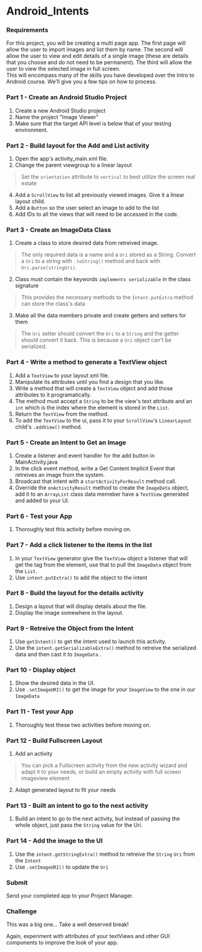 # Android_Intents

### Requirements
For this project, you will be creating a multi page app. The first page will allow the user to import images and list them by name. The second will allow the user to view and edit details of a single image (these are details that you choose and do not need to be permanent). The third will allow the user to view the selected image in full screen.  
This will encompass many of the skills you have developed over the Intro to Android course. We'll give you a few tips on how to process.
	  
### Part 1 - Create an Android Studio Project

1. Create a new Android Studio project
2. Name the project "Image Viewer"
3. Make sure that the target API level is below that of your testing environment.

### Part 2 - Build layout for the Add and List activity

1. Open the app's activity_main.xml file.
2. Change the parent viewgroup to a linear layout
> Set the `orientation` attribute to `vertical` to best utilize the screen real estate
4. Add a `ScrollView` to list all previously viewed images. Give it a linear layout child.
5. Add a `Button` so the user select an image to add to the list
6. Add IDs to all the views that will need to be accessed in the code.

### Part 3 - Create an ImageData Class

1. Create a class to store desired data from retreived image.
> The only required data is a name and a `Uri` stored as a String.
> Convert a `Uri` to a string with `.toString()` method and back with `Uri.parse(stringUri)`.  
2. Class must contain the keywords `implements serializable` in the class signature
> This provides the necessary methods to the `Intent.putExtra` method can store the class's data  
3. Make all the data members private and create getters and setters for them
> The `Uri` setter should convert the `Uri` to a `String` and the getter should convert it back.
> This is because a `Uri` object can't be serialized.

### Part 4 - Write a method to generate a TextView object

1. Add a `TextView` to your layout xml file.
2. Manipulate its attributes until you find a design that you like.
3. Write a method that will create a `TextView` object and add those attributes to it programatically.
4. The method must accept a `String` to be the view's text attribute and an `int` which is the index where the element is stored in the `List`.
5. Return the `TextView` from the method.
6. To add the `TextView` to the ui, pass it to your `ScrollView`'s `LinearLayout` child's `.addView()` method.  

### Part 5 - Create an Intent to Get an Image

1. Create a listener and event handler for the add button in MainActivity.java  
2. In the click event method, write a Get Content Implicit Event that retreives an image from the system.  
3. Broadcast that intent with a `startActivityForResult` method call.  
4. Override the `onActivityResult` method to create the `ImageData` object, add it to an `ArrayList` class data memeber have a `TextView` generated and added to your UI.  
      
### Part 6 - Test your App

1. Thoroughly test this activity before moving on.

### Part 7 - Add a click listener to the items in the list

1. In your `TextView` generator give the `TextView` object a listener that will get the tag from the element, use that to pull the `ImageData` object from the `List`.
2. Use `intent.putExtra()` to add the object to the intent

### Part 8 - Build the layout for the details activity

1. Design a layout that will display details about the file.
2. Display the image somewhere in the layout.

### Part 9 - Retreive the Object from the Intent

1. Use `getIntent()` to get the intent used to launch this activity.
2. Use the `intent.getSerializableExtra()` method to retreive the serialized data and then cast it to `ImageData` .

### Part 10 - Display object

1. Show the desired data in the UI.
2. Use `.setImageURI()` to get the image for your `ImageView` to the one in our `ImageData`

### Part 11 - Test your App

1. Thoroughly test these two activities before moving on.

### Part 12 - Build Fullscreen Layout

1. Add an activity
> You can pick a Fullscreen activity from the new activity wizard and adapt it to your needs, or build an empty activity with full screen imageview element
2. Adapt generated layout to fit your needs

### Part 13 - Built an intent to go to the next activity

1. Build an intent to go to the next activity, but instead of passing the whole object, just pass the `String` value for the Uri.

### Part 14 - Add the image to the UI

1. Use the `intent.getStringExtra()` method to retreive the `String` `Uri` from the `Intent`  
2. Use `.setImageURI()` to update the `Uri`
	  
### Submit
Send your completed app to your Project Manager.

### Challenge
This was a big one... Take a well deserved break!  

Again, experiment with attributes of your textViews and other GUI components to improve the look of your app.
